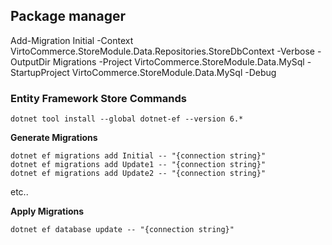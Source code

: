 
## Package manager 
Add-Migration Initial -Context VirtoCommerce.StoreModule.Data.Repositories.StoreDbContext  -Verbose -OutputDir Migrations -Project VirtoCommerce.StoreModule.Data.MySql -StartupProject VirtoCommerce.StoreModule.Data.MySql  -Debug



### Entity Framework Store Commands
```
dotnet tool install --global dotnet-ef --version 6.*
```

**Generate Migrations**

```
dotnet ef migrations add Initial -- "{connection string}"
dotnet ef migrations add Update1 -- "{connection string}"
dotnet ef migrations add Update2 -- "{connection string}"
```

etc..

**Apply Migrations**

`dotnet ef database update -- "{connection string}"`
